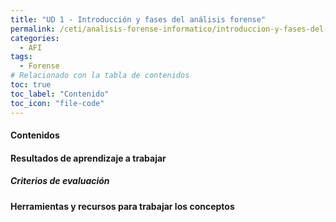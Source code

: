 ```yaml
---
title: "UD 1 - Introducción y fases del análisis forense"
permalink: /ceti/analisis-forense-informatico/introduccion-y-fases-del-analisis-forense
categories:
  - AFI
tags:
  - Forense
# Relacionado con la tabla de contenidos
toc: true
toc_label: "Contenido"
toc_icon: "file-code"
---
```


#### Contenidos

#### Resultados de aprendizaje a trabajar

##### Criterios de evaluación

#### Herramientas y recursos para trabajar los conceptos
